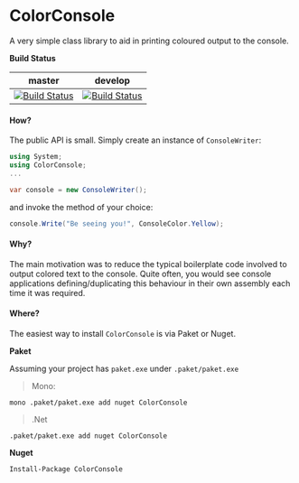 # ColorConsole


A very simple class library to aid in printing coloured output to the console.

**Build Status**

| master                                                                                                                   | develop            |
|--------------------------------------------------------------------------------------------------------------------------|--------------------|
| [![Build Status](https://travis-ci.org/RMCKirby/ColorConsole.svg?branch=master)](https://travis-ci.org/RMCKirby/ColorConsole) | [![Build Status](https://travis-ci.org/RMCKirby/ColorConsole.svg?branch=develop)](https://travis-ci.org/RMCKirby/ColorConsole) |

#### How?

The public API is small. Simply create an instance of `ConsoleWriter`:

```csharp
using System;
using ColorConsole;
...

var console = new ConsoleWriter();
```
and invoke the method of your choice:
```csharp
console.Write("Be seeing you!", ConsoleColor.Yellow);
```

#### Why?

The main motivation was to reduce the typical boilerplate code involved to output colored text to the console.
Quite often, you would see console applications defining/duplicating this behaviour in their own assembly each time it was required.

#### Where?
The easiest way to install `ColorConsole` is via Paket or Nuget.

**Paket**

Assuming your project has `paket.exe` under `.paket/paket.exe`

>Mono:
```
mono .paket/paket.exe add nuget ColorConsole
```
>.Net
```
.paket/paket.exe add nuget ColorConsole
```

**Nuget**

`Install-Package ColorConsole`

